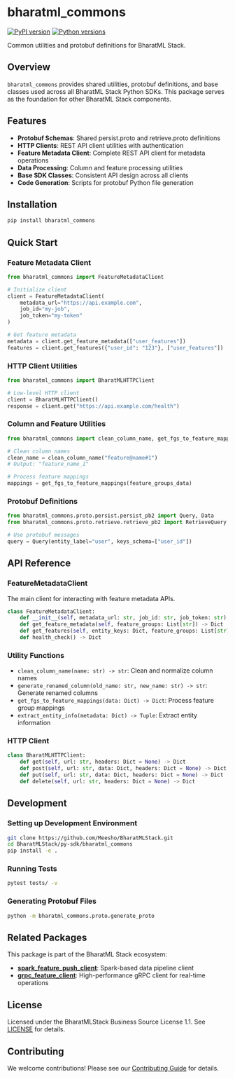 # bharatml_commons

[![PyPI version](https://badge.fury.io/py/bharatml_commons.svg)](https://badge.fury.io/py/bharatml_commons)
[![Python versions](https://img.shields.io/pypi/pyversions/bharatml_commons.svg)](https://pypi.org/project/bharatml_commons/)

Common utilities and protobuf definitions for BharatML Stack.

## Overview

`bharatml_commons` provides shared utilities, protobuf definitions, and base classes used across all BharatML Stack Python SDKs. This package serves as the foundation for other BharatML Stack components.

## Features

- **Protobuf Schemas**: Shared persist.proto and retrieve.proto definitions
- **HTTP Clients**: REST API client utilities with authentication
- **Feature Metadata Client**: Complete REST API client for metadata operations
- **Data Processing**: Column and feature processing utilities  
- **Base SDK Classes**: Consistent API design across all clients
- **Code Generation**: Scripts for protobuf Python file generation

## Installation

```bash
pip install bharatml_commons
```

## Quick Start

### Feature Metadata Client

```python
from bharatml_commons import FeatureMetadataClient

# Initialize client
client = FeatureMetadataClient(
    metadata_url="https://api.example.com",
    job_id="my-job",
    job_token="my-token"
)

# Get feature metadata
metadata = client.get_feature_metadata(["user_features"])
features = client.get_features({"user_id": "123"}, ["user_features"])
```

### HTTP Client Utilities

```python
from bharatml_commons import BharatMLHTTPClient

# Low-level HTTP client
client = BharatMLHTTPClient()
response = client.get("https://api.example.com/health")
```

### Column and Feature Utilities

```python
from bharatml_commons import clean_column_name, get_fgs_to_feature_mappings

# Clean column names
clean_name = clean_column_name("feature@name#1")
# Output: "feature_name_1"

# Process feature mappings
mappings = get_fgs_to_feature_mappings(feature_groups_data)
```

### Protobuf Definitions

```python
from bharatml_commons.proto.persist.persist_pb2 import Query, Data
from bharatml_commons.proto.retrieve.retrieve_pb2 import RetrieveQuery

# Use protobuf messages
query = Query(entity_label="user", keys_schema=["user_id"])
```

## API Reference

### FeatureMetadataClient

The main client for interacting with feature metadata APIs.

```python
class FeatureMetadataClient:
    def __init__(self, metadata_url: str, job_id: str, job_token: str)
    def get_feature_metadata(self, feature_groups: List[str]) -> Dict
    def get_features(self, entity_keys: Dict, feature_groups: List[str]) -> Dict
    def health_check() -> Dict
```

### Utility Functions

- `clean_column_name(name: str) -> str`: Clean and normalize column names
- `generate_renamed_column(old_name: str, new_name: str) -> str`: Generate renamed columns
- `get_fgs_to_feature_mappings(data: Dict) -> Dict`: Process feature group mappings
- `extract_entity_info(metadata: Dict) -> Tuple`: Extract entity information

### HTTP Client

```python
class BharatMLHTTPClient:
    def get(self, url: str, headers: Dict = None) -> Dict
    def post(self, url: str, data: Dict, headers: Dict = None) -> Dict
    def put(self, url: str, data: Dict, headers: Dict = None) -> Dict
    def delete(self, url: str, headers: Dict = None) -> Dict
```

## Development

### Setting up Development Environment

```bash
git clone https://github.com/Meesho/BharatMLStack.git
cd BharatMLStack/py-sdk/bharatml_commons
pip install -e .
```

### Running Tests

```bash
pytest tests/ -v
```

### Generating Protobuf Files

```bash
python -m bharatml_commons.proto.generate_proto
```

## Related Packages

This package is part of the BharatML Stack ecosystem:

- **[spark_feature_push_client](https://pypi.org/project/spark_feature_push_client/)**: Spark-based data pipeline client
- **[grpc_feature_client](https://pypi.org/project/grpc_feature_client/)**: High-performance gRPC client for real-time operations

## License

Licensed under the BharatMLStack Business Source License 1.1. See [LICENSE](https://github.com/Meesho/BharatMLStack/blob/main/LICENSE.md) for details.

## Contributing

We welcome contributions! Please see our [Contributing Guide](https://github.com/Meesho/BharatMLStack/blob/main/CONTRIBUTION.md) for details. 